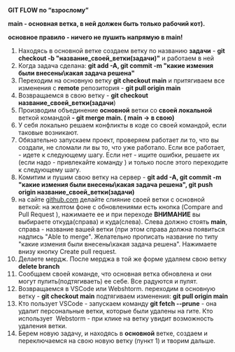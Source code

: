 **GIT FLOW  по “взрослому”**

**main - основная ветка,  в ней должен быть только рабочий кот).**

**основное правило - ничего не пушить напрямую в  main!**

1. Находясь в основной ветке создаем ветку по названию **задачи** - 
   **git checkout -b "название\_своей\_ветки(задачи)"** и работаем в ней
2. Когда задача сделана: 
   **git add -A, git commit -m "какие измения были внесены\какая задача решена"**
3. Переходим на основную ветку **git checkout main** и притягиваем все изменения с **remote** репозитория  - **git pull origin main**
4. Возвращаемся в свою ветку - **git checkout название\_своей\_ветки(задачи**)
5. Производим объединение **основной** ветки со **своей локальной** веткой командой **- git merge main. ( main -> в свою)**
6. У себя локально решаем конфликты в коде со своей командой, если таковые возникают.
7. Обязательно запускаем проект, проверяем работает ли то, что вы создали, не сломали ли вы то, что уже работало. Если все работает, -  идете к следующему шагу. Если нет - ищите ошибки, решаете их (если надо - привлекайте команду ) и только после этого переходите к следующему шагу.
8. Комитим и пушим свою ветку на сервер - 
   **git add -A, git commit -m "какие измения были внесены\какая задача решена", 
   git push origin название\_своей\_ветки(задачи)**
9. на сайте [github.com](http://github.com/) делайте слияние своей ветки с основной веткой:  на желтом фоне с обновлениями есть кнопка (Compare and Pull Request ), нажимаете ее и при переходе **ВНИМАНИЕ** вы выбираете откуда(справа) и куда(слева). Слева должно стоять **main**, справа - название вашей ветки (при этом справа должна появиться надпись "Able to merge". Желательно прописать  название по типу "какие измения были внесены\какая задача решена". Нажимаете внизу кнопку Create pull request.
10. Делаете мердж. После мерджа в той же форме удаляем свою ветку **delete branch**
11. Сообщаем своей команде, что основная ветка обновлена и они могут пулить(подтягиваеть) ее себе. Все радуются и пулят.
12. Возвращаемся в VSCode или Webshtorm. переходим в основную ветку - **git checkout main** подтягиваем изменения: **git pull origin main**
13. Кто пользует VSCode - запускаем команду **git fetch --prune** - она удалит персональные ветки, которые были удалены на гите. Кто использует  Webstorm - при клике на ветку увидит возможность удаления ветки.
14. Берем новую задачу, и находясь в **основной** ветке, создаем и переключаемся на свою новую ветку (пункт 1) и творим дальше.


